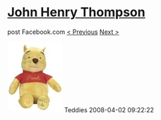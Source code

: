 # [John Henry Thompson](../README.md)
post Facebook.com
[< Previous](2008-04-02-5.md) [Next >](2008-04-02-7.md)

[![](../media/2008-04-02/Teddies-5.jpg)](../README.md)
Teddies
2008-04-02 09:22:22